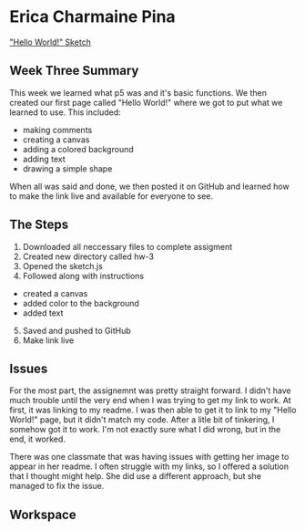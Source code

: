 # Erica Charmaine Pina

["Hello World!" Sketch](https://ecpina.github.io/120-work/hw-3/index.html)

## Week Three Summary
This week we learned what p5 was and it's basic functions. We then created our first page called "Hello World!" where we got to put what we learned to use. This included:

- making comments
- creating a canvas
- adding a colored background
- adding text
- drawing a simple shape

When all was said and done, we then posted it on GitHub and learned how to make the link live and available for everyone to see.

## The Steps
1. Downloaded all neccessary files to complete assigment
2. Created new directory called hw-3
3. Opened the sketch.js
4. Followed along with instructions
  - created a canvas
  - added color to the background
  - added text
5. Saved and pushed to GitHub
6. Make link live

## Issues
For the most part, the assignemnt was pretty straight forward. I didn't have much trouble until the very end when I was trying to get my link to work. At first, it was linking to my readme. I was then able to get it to link to my "Hello World!" page, but it didn't match my code. After a litle bit of tinkering, I somehow got it to work. I'm not exactly sure what I did wrong, but in the end, it worked.

There was one classmate that was having issues with getting her image to appear in her readme. I often struggle with my links, so I offered a solution that I thought might help. She did use a different approach, but she managed to fix the issue.

## Workspace
